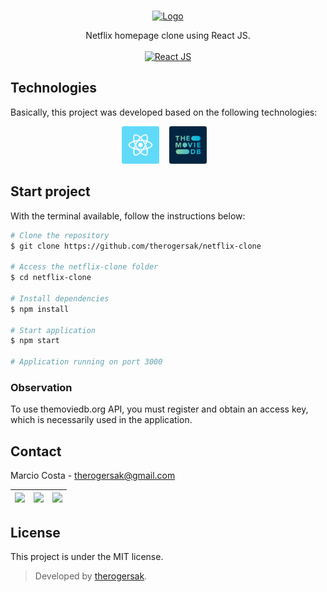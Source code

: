 <br />
<p align="center">
    <a href="https://therogersak.github.io/netflix-clone/"><img src="https://github.com/therogersak/netflix_clone/blob/main/netflix_clone.png?raw=true" alt="Logo" width="210"></a>
</p>


<p align="center">
    Netflix homepage clone using React JS.
    <br />
    <br />
<a href="https://mcosta21.github.io/netflix-clone-reactjs/" target="_blank"><img src="https://drive.google.com/file/d/1t2CS8TyfBonFsQ3Vd1kJdP2AgkoihDwG/view?usp=sharing?raw=true" alt="React JS" width="140"></a>  
</p>

## Technologies
Basically, this project was developed based on the following technologies:

<p align="center">
 <a href="https://pt-br.reactjs.org/" target="_blank"><img src="https://github.com/mcosta21/netflix-clone-reactjs/blob/master/docs/icon-reactjs.png?raw=true" alt="React JS" width="60"></a>
  &nbsp&nbsp
<a href="https://www.themoviedb.org/" target="_blank"><img src="https://github.com/mcosta21/netflix-clone-reactjs/blob/master/docs/icon-tmdb.png?raw=true" alt="TMDB" width="60"></a>
  &nbsp&nbsp
</p>


## Start project

With the terminal available, follow the instructions below:

```bash
# Clone the repository
$ git clone https://github.com/therogersak/netflix-clone

# Access the netflix-clone folder
$ cd netflix-clone

# Install dependencies
$ npm install

# Start application
$ npm start

# Application running on port 3000
```
### Observation

To use themoviedb.org API, you must register and obtain an access key, which is necessarily used in the application.


## Contact

Marcio Costa - [therogersak@gmail.com](mailto:therogersak@gmail.com)

| <a href="https://github.com/mcosta21"><img src="https://cdn.iconscout.com/icon/free/png-512/github-153-675523.png" width="30"></a> | <a href="https://www.linkedin.com/in/marcio-costa-03131a149/"><img src="https://image.flaticon.com/icons/png/512/174/174857.png" width="30"></a> | <a href="mailto:marcioc424@gmail.com"><img src="https://image.flaticon.com/icons/png/512/281/281769.png" width="30"></a> | 
| --- | --- | --- |

## License

This project is under the MIT license.

> Developed by [therogersak](https://www.linkedin.com/therogersak).
<br/>
